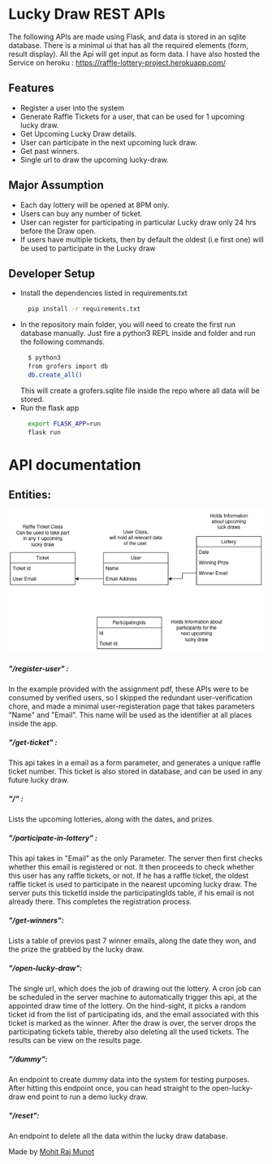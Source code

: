 # Lucky Draw REST APIs

The following APIs are made using Flask, and data is stored in an sqlite database.
There is a minimal ui that has all the required elements (form, result display).
All the Api will get input as form data.
I have also hosted the Service on heroku : https://raffle-lottery-project.herokuapp.com/

## Features
- Register a user into the system 
- Generate Raffle Tickets for a user, that can be used for 1 upcoming lucky draw.
- Get Upcoming Lucky Draw details.
- User can participate in the next upcoming luck draw.
- Get past winners.
- Single url to draw the upcoming lucky-draw.


## Major Assumption 
- Each day lottery will be opened at 8PM only.
- Users can buy any number of ticket.
- User can register for participating in particular Lucky draw only 24 hrs before the Draw open.
- If users have multiple tickets, then by default the oldest (i.e first one) will be used to participate in the Lucky draw


## Developer Setup
- Install the dependencies listed in requirements.txt
    ```sh
      pip install -r requirements.txt
    ```
- In the repository main folder, you will need to create the first run database manually. Just fire a python3 REPL inside and folder and run the following commands.
    ```sh
      $ python3
      from grofers import db
      db.create_all()
    ```
    This will create a grofers.sqlite file inside the repo where all data will be stored.
- Run the flask app
    ```sh
      export FLASK_APP=run
      flask run
    ```


# API documentation
## Entities: 
![Entities Diagram](Lucky_Draw_entities.png)


##### "/register-user" : 
In the example provided with the assignment pdf, these APIs were to be consumed by verified users, so I skipped the redundant user-verification chore, and made a minimal user-registeration page that takes parameters "Name" and "Email".  This name will be used as the identifier at all places inside the app. 


##### "/get-ticket" : 
This api takes in a email as a form parameter, and generates a unique raffle ticket number. This ticket is also stored in database, and can be used in any future lucky draw.


##### "/" : 
Lists the upcoming lotteries, along with the dates, and prizes.


##### "/participate-in-lottery" : 
This api takes in "Email" as the only Parameter. The server then first checks whether this email is registered or not. It then proceeds to check whether this user has any raffle tickets, or not. If he has a raffle ticket, the oldest raffle ticket is used to participate in the nearest upcoming lucky draw. The server puts this ticketId inside the participatingIds table, if his email is not already there. This completes the registration process.


##### "/get-winners": 
Lists a table of previos past 7 winner emails, along the date they won, and the prize the grabbed by the lucky draw.


##### "/open-lucky-draw":
The single url, which does the job of drawing out the lottery. A cron job can be scheduled in the server machine to automatically trigger this api, at the appointed draw time of the lottery. On the hind-sight, it picks a random ticket id from the list of participating ids, and the email associated with this ticket is marked as the winner.
After the draw is over, the server drops the participating tickets table, thereby also deleting all the used tickets. The results can be view on the results page.


##### "/dummy":
An endpoint to create dummy data into the system for testing purposes. After hitting this endpoint once, you can head straight to the open-lucky-draw end point to run a demo lucky draw. 


##### "/reset":
An endpoint to delete all the data within the lucky draw database. 


Made by [Mohit Raj Munot](https://github.com/mrm1999/)
